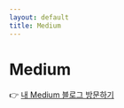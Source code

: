 ```yaml
---
layout: default
title: Medium
---
```


# Medium

👉 [내 Medium 블로그 방문하기](https://medium.com/@yourprofile)  
